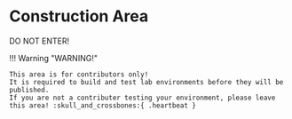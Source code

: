 # Construction Area

DO NOT ENTER!

!!! Warning "WARNING!"

    This area is for contributors only!  
    It is required to build and test lab environments before they will be published.  
    If you are not a contributer testing your environment, please leave this area! :skull_and_crossbones:{ .heartbeat }
